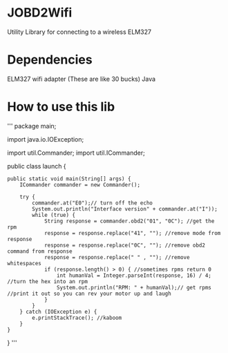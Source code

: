 JOBD2Wifi
=========

Utility Library for connecting to a wireless ELM327

# Dependencies

ELM327 wifi adapter (These are like 30 bucks)
Java

# How to use this lib

'''
package main;

import java.io.IOException;

import util.Commander;
import util.ICommander;

public class launch {

	public static void main(String[] args) {
		ICommander commander = new Commander();

		try {
			commander.at("E0");// turn off the echo
			System.out.println("Interface version" + commander.at("I"));
			while (true) {
				String response = commander.obd2("01", "0C"); //get the rpm
				response = response.replace("41", ""); //remove mode from response
				response = response.replace("0C", ""); //remove obd2 command from response
				response = response.replace(" " , ""); //remove whitespaces
				if (response.length() > 0) { //sometimes rpms return 0
					int humanVal = Integer.parseInt(response, 16) / 4; //turn the hex into an rpm
					System.out.println("RPM: " + humanVal);// get rpms //print it out so you can rev your motor up and laugh
				}
			}
		} catch (IOException e) {
			e.printStackTrace(); //kaboom
		}
	}
}
'''

